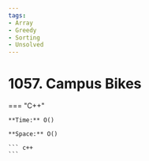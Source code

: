```yaml
---
tags:
- Array
- Greedy
- Sorting
- Unsolved
---
```



# 1057. Campus Bikes

=== "C++"

    **Time:** O()

    **Space:** O()

    ``` c++
    ```